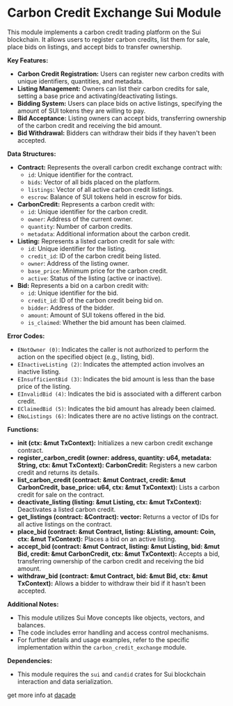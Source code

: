 # Carbon Credit Exchange Sui Module

This module implements a carbon credit trading platform on the Sui blockchain. It allows users to register carbon credits, list them for sale, place bids on listings, and accept bids to transfer ownership.

**Key Features:**

* **Carbon Credit Registration:** Users can register new carbon credits with unique identifiers, quantities, and metadata.
* **Listing Management:** Owners can list their carbon credits for sale, setting a base price and activating/deactivating listings.
* **Bidding System:** Users can place bids on active listings, specifying the amount of SUI tokens they are willing to pay.
* **Bid Acceptance:** Listing owners can accept bids, transferring ownership of the carbon credit and receiving the bid amount.
* **Bid Withdrawal:** Bidders can withdraw their bids if they haven't been accepted.

**Data Structures:**

* **Contract:** Represents the overall carbon credit exchange contract with:
  * `id`: Unique identifier for the contract.
  * `bids`: Vector of all bids placed on the platform.
  * `listings`: Vector of all active carbon credit listings.
  * `escrow`: Balance of SUI tokens held in escrow for bids.
* **CarbonCredit:** Represents a carbon credit with:
  * `id`: Unique identifier for the carbon credit.
  * `owner`: Address of the current owner.
  * `quantity`: Number of carbon credits.
  * `metadata`: Additional information about the carbon credit.
* **Listing:** Represents a listed carbon credit for sale with:
  * `id`: Unique identifier for the listing.
  * `credit_id`: ID of the carbon credit being listed.
  * `owner`: Address of the listing owner.
  * `base_price`: Minimum price for the carbon credit.
  * `active`: Status of the listing (active or inactive).
* **Bid:** Represents a bid on a carbon credit with:
  * `id`: Unique identifier for the bid.
  * `credit_id`: ID of the carbon credit being bid on.
  * `bidder`: Address of the bidder.
  * `amount`: Amount of SUI tokens offered in the bid.
  * `is_claimed`: Whether the bid amount has been claimed.

**Error Codes:**

* `ENotOwner (0)`: Indicates the caller is not authorized to perform the action on the specified object (e.g., listing, bid).
* `EInactiveListing (2)`: Indicates the attempted action involves an inactive listing.
* `EInsufficientBid (3)`: Indicates the bid amount is less than the base price of the listing.
* `EInvalidBid (4)`: Indicates the bid is associated with a different carbon credit.
* `EClaimedBid (5)`: Indicates the bid amount has already been claimed.
* `ENoListings (6)`: Indicates there are no active listings on the contract.

**Functions:**

* **init (ctx: &mut TxContext):** Initializes a new carbon credit exchange contract.
* **register_carbon_credit (owner: address, quantity: u64, metadata: String, ctx: &mut TxContext): CarbonCredit:** Registers a new carbon credit and returns its details.
* **list_carbon_credit (contract: &mut Contract, credit: &mut CarbonCredit, base_price: u64, ctx: &mut TxContext):** Lists a carbon credit for sale on the contract.
* **deactivate_listing (listing: &mut Listing, ctx: &mut TxContext):** Deactivates a listed carbon credit.
* **get_listings (contract: &Contract): vector<ID>:** Returns a vector of IDs for all active listings on the contract.
* **place_bid (contract: &mut Contract, listing: &Listing, amount: Coin<SUI>, ctx: &mut TxContext):** Places a bid on an active listing.
* **accept_bid (contract: &mut Contract, listing: &mut Listing, bid: &mut Bid, credit: &mut CarbonCredit, ctx: &mut TxContext):** Accepts a bid, transferring ownership of the carbon credit and receiving the bid amount.
* **withdraw_bid (contract: &mut Contract, bid: &mut Bid, ctx: &mut TxContext):** Allows a bidder to withdraw their bid if it hasn't been accepted.

**Additional Notes:**

* This module utilizes Sui Move concepts like objects, vectors, and balances.
* The code includes error handling and access control mechanisms.
* For further details and usage examples, refer to the specific implementation within the `carbon_credit_exchange` module.

**Dependencies:**

* This module requires the `sui` and `candid` crates for Sui blockchain interaction and data serialization.

get more info at [dacade](https://dacade.org/communities/sui/challenges/19885730-fb83-477a-b95b-4ab265b61438/learning-modules/fc2e67a1-520d-4fae-a318-38414babc803)
